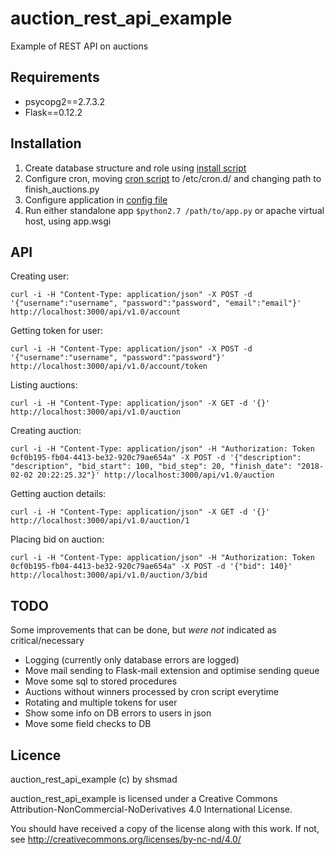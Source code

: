 # auction_rest_api_example
Example of REST API on auctions

## Requirements

- psycopg2==2.7.3.2
- Flask==0.12.2

## Installation

1. Create database structure and role using [install script](sql/install.sql)
2. Configure cron, moving [cron script](cron/finish_auctions.cron) to /etc/cron.d/ and changing path to finish_auctions.py
3. Configure application in [config file](config/app.cfg)
4. Run either standalone app `$python2.7 /path/to/app.py` or apache virtual host, using app.wsgi

## API

Creating user:

```
curl -i -H "Content-Type: application/json" -X POST -d '{"username":"username", "password":"password", "email":"email"}' http://localhost:3000/api/v1.0/account
```

Getting token for user:

```
curl -i -H "Content-Type: application/json" -X POST -d '{"username":"username", "password":"password"}' http://localhost:3000/api/v1.0/account/token
```

Listing auctions:

```
curl -i -H "Content-Type: application/json" -X GET -d '{}' http://localhost:3000/api/v1.0/auction
```

Creating auction:

```
curl -i -H "Content-Type: application/json" -H "Authorization: Token 0cf0b195-fb04-4413-be32-920c79ae654a" -X POST -d '{"description": "description", "bid_start": 100, "bid_step": 20, "finish_date": "2018-02-02 20:22:25.32"}' http://localhost:3000/api/v1.0/auction
```

Getting auction details:

```
curl -i -H "Content-Type: application/json" -X GET -d '{}' http://localhost:3000/api/v1.0/auction/1
```

Placing bid on auction:

```
curl -i -H "Content-Type: application/json" -H "Authorization: Token 0cf0b195-fb04-4413-be32-920c79ae654a" -X POST -d '{"bid": 140}' http://localhost:3000/api/v1.0/auction/3/bid
```

## TODO

Some improvements that can be done, but *were not* indicated as critical/necessary

- Logging (currently only database errors are logged)
- Move mail sending to Flask-mail extension and optimise sending queue
- Move some sql to stored procedures
- Auctions without winners processed by cron script everytime
- Rotating and multiple tokens for user
- Show some info on DB errors to users in json
- Move some field checks to DB


## Licence
auction_rest_api_example (c) by shsmad

auction_rest_api_example is licensed under a Creative Commons Attribution-NonCommercial-NoDerivatives 4.0 International License.

You should have received a copy of the license along with this work. If not, see http://creativecommons.org/licenses/by-nc-nd/4.0/
